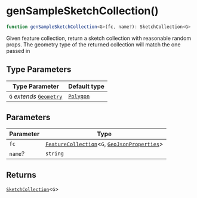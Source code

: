 # genSampleSketchCollection()

```ts
function genSampleSketchCollection<G>(fc, name?): SketchCollection<G>
```

Given feature collection, return a sketch collection with reasonable random props.
The geometry type of the returned collection will match the one passed in

## Type Parameters

| Type Parameter | Default type |
| ------ | ------ |
| `G` *extends* [`Geometry`](../type-aliases/Geometry.md) | [`Polygon`](../interfaces/Polygon.md) |

## Parameters

| Parameter | Type |
| ------ | ------ |
| `fc` | [`FeatureCollection`](../interfaces/FeatureCollection.md)\<`G`, [`GeoJsonProperties`](../type-aliases/GeoJsonProperties.md)\> |
| `name`? | `string` |

## Returns

[`SketchCollection`](../interfaces/SketchCollection.md)\<`G`\>
